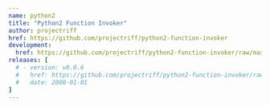 ```yaml
---
name: python2
title: "Python2 Function Invoker"
author: projectriff
href: https://github.com/projectriff/python2-function-invoker
development:
  href: https://github.com/projectriff/python2-function-invoker/raw/master/python2-invoker.yaml
releases: [
  # - version: v0.0.6
  #   href: https://github.com/projectriff/python2-function-invoker/raw/v0.0.6/python2-invoker.yaml
  #   date: 2000-01-01
]
---
```


<!-- TODO write something meaningful -->
